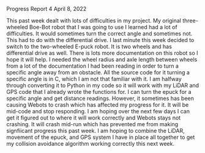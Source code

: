 Progress Report 4
April 8, 2022

This past week dealt with lots of difficulties in my project. My original three-wheeled Boe-Bot robot that I was going to use I learned had a lot of difficulties. It would sometimes turn the correct angle and sometimes not. This had to do with the differential drive. I last minute this week decided to switch to the two-wheeled E-puck robot. It is two wheels and has differential drive as well. There is lots more documentation on this robot so I hope it will help. I needed the wheel radius and axle length between wheels from a lot of the documentation I had been reading in order to turn a specific angle away from an obstacle. All the source code for it turning a specific angle is in C, which I am not that familiar with it. I am halfway through converting it to Python in my code so it will work with my LiDAR and GPS code that I already wrote the functions for. I can turn the epuck for a specific angle and get distance readings. However, it sometimes has been causing Webots to crash which has affected my progress for it. It will be mid-code and stop responding. I am hoping over the next few days I can get it figured out to where it will work correctly and Webots stays not crashing. It will crash mid-run which has prevented me from making signfiicant progress this past week. I am hoping to combine the LiDAR, movement of the epuck, and GPS system I have in place all together to get my collision avoidance algorithm working correctly this next week. 
